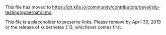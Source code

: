 This file has moved to https://git.k8s.io/community/contributors/devel/sig-testing/gubernator.md.

This file is a placeholder to preserve links. Please remove by April 30, 2019 or the release of kubernetes 1.13, whichever comes first.